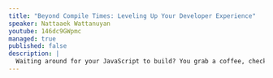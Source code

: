 ```yaml
---
title: "Beyond Compile Times: Leveling Up Your Developer Experience"
speaker: Nattaaek Wattanuyan
youtube: 146dc9GWpmc
managed: true
published: false
description: |
  Waiting around for your JavaScript to build? You grab a coffee, check some emails... and before you know it, 5 minutes turns into 15, and getting back into the flow feels like climbing a mountain. In this session, we’re digging into the real cost of those tiny timeouts and how they mess with our groove. We’ll show you how we’re tackling this with developer feedback tools that track build times, unit test runs, and more, so we can spot the slowdowns and start speeding things up. No more long breaks that break your focus—let’s make your workflow smoother, faster, and way more efficient!
---
```

